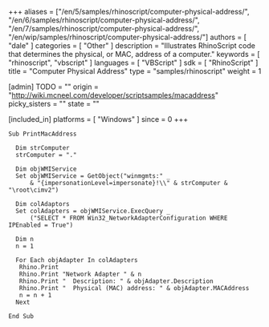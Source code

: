+++
aliases = ["/en/5/samples/rhinoscript/computer-physical-address/", "/en/6/samples/rhinoscript/computer-physical-address/", "/en/7/samples/rhinoscript/computer-physical-address/", "/en/wip/samples/rhinoscript/computer-physical-address/"]
authors = [ "dale" ]
categories = [ "Other" ]
description = "Illustrates RhinoScript code that determines the physical, or MAC, address of a computer."
keywords = [ "rhinoscript", "vbscript" ]
languages = [ "VBScript" ]
sdk = [ "RhinoScript" ]
title = "Computer Physical Address"
type = "samples/rhinoscript"
weight = 1

[admin]
TODO = ""
origin = "http://wiki.mcneel.com/developer/scriptsamples/macaddress"
picky_sisters = ""
state = ""

[included_in]
platforms = [ "Windows" ]
since = 0
+++

```vbnet
Sub PrintMacAddress

  Dim strComputer
  strComputer = "."

  Dim objWMIService
  Set objWMIService = GetObject("winmgmts:" _
      & "{impersonationLevel=impersonate}!\\" & strComputer & "\root\cimv2")

  Dim colAdaptors
  Set colAdapters = objWMIService.ExecQuery _
      ("SELECT * FROM Win32_NetworkAdapterConfiguration WHERE IPEnabled = True")

  Dim n
  n = 1

  For Each objAdapter In colAdapters
   Rhino.Print
   Rhino.Print "Network Adapter " & n
   Rhino.Print "  Description: " & objAdapter.Description
   Rhino.Print "  Physical (MAC) address: " & objAdapter.MACAddress
   n = n + 1
  Next

End Sub
```
